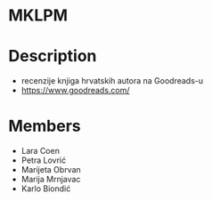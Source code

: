 # MKLPM
# Description
- recenzije knjiga hrvatskih autora na Goodreads-u
- https://www.goodreads.com/ 
# Members
- Lara Coen
- Petra Lovrić
- Marijeta Obrvan
- Marija Mrnjavac
- Karlo Biondić
